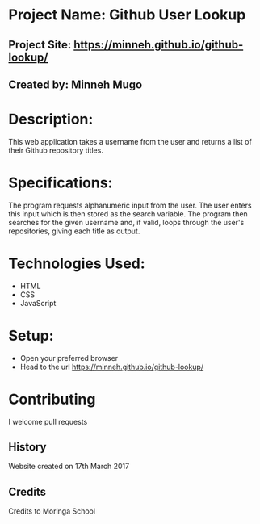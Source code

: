 # Project Name: Github User Lookup

## Project Site: <https://minneh.github.io/github-lookup/>

## Created by: Minneh Mugo

# Description:

This web application takes a username from the user and returns a list of their Github repository titles.

# Specifications:
The program requests alphanumeric input from the user.
The user enters this input which is then stored as the search variable.
The program then searches for the given username and, if valid, loops through the user's repositories, giving each title as output.

# Technologies Used:
- HTML
- CSS
- JavaScript

# Setup:
- Open your preferred browser
- Head to the url https://minneh.github.io/github-lookup/

# Contributing

I welcome pull requests

## History

Website created on 17th March 2017

## Credits

Credits to Moringa School
